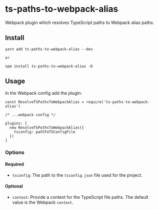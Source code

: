 # ts-paths-to-webpack-alias

Webpack plugin which resolves TypeScript paths to Webpack alias paths.

## Install

    yarn add ts-paths-to-webpack-alias --dev

    or

    npm install ts-paths-to-webpack-alias -D

## Usage

In the Webpack config add the plugin:

    const ResolveTSPathsToWebpackAlias = require('ts-paths-to-webpack-alias')

    /* ...webpack config */

    plugins: [
      new ResolveTSPathsToWebpackAlias({
        tsconfig: pathToTSConfigFile
      })
    ]

### Options

#### Required

- `tsconfig`: The path to the `tsconfig.json` file used for the project.

#### Optional

- `context`: Provide a context for the TypeScript file paths. The default value is the Webpack `context`.

